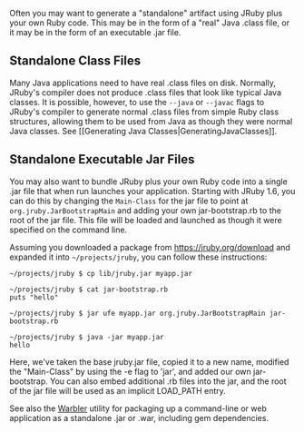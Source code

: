 Often you may want to generate a "standalone" artifact using JRuby plus your own Ruby code. This may be in the form of a "real" Java .class file, or it may be in the form of an executable .jar file.

Standalone Class Files
----------------------

Many Java applications need to have real .class files on disk. Normally, JRuby's compiler does not produce .class files that look like typical Java classes. It is possible, however, to use the `--java` or `--javac` flags to JRuby's compiler to generate normal .class files from simple Ruby class structures, allowing them to be used from Java as though they were normal Java classes. See [[Generating Java Classes|GeneratingJavaClasses]].

Standalone Executable Jar Files
-------------------------------

You may also want to bundle JRuby plus your own Ruby code  into a single .jar file that when run launches your application. Starting with JRuby 1.6, you can do this by changing the `Main-Class` for the jar file to point at `org.jruby.JarBootstrapMain` and adding your own jar-bootstrap.rb to the root of the jar file. This file will be loaded and launched as though it were specified on the command line.

Assuming you downloaded a package from https://jruby.org/download and expanded it into `~/projects/jruby`, you can follow these instructions:

    ~/projects/jruby $ cp lib/jruby.jar myapp.jar
    
    ~/projects/jruby $ cat jar-bootstrap.rb
    puts "hello"
    
    ~/projects/jruby $ jar ufe myapp.jar org.jruby.JarBootstrapMain jar-bootstrap.rb
    
    ~/projects/jruby $ java -jar myapp.jar
    hello

Here, we've taken the base jruby.jar file, copied it to a new name, modified the "Main-Class" by using the -e flag to 'jar', and added our own jar-bootstrap. You can also embed additional .rb files into the jar, and the root of the jar file will be used as an implicit LOAD_PATH entry.

See also the [Warbler](https://github.com/jruby/warbler) utility for packaging up a command-line or web application as a standalone .jar or .war, including gem dependencies. 